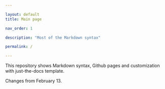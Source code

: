 ```yaml
---

layout: default
title: Main page

nav_order: 1

description: "Most of the Markdown syntax"

permalink: /

---
```

This repository shows Markdown syntax, Github pages and customization with just-the-docs template.

Changes from February 13.

